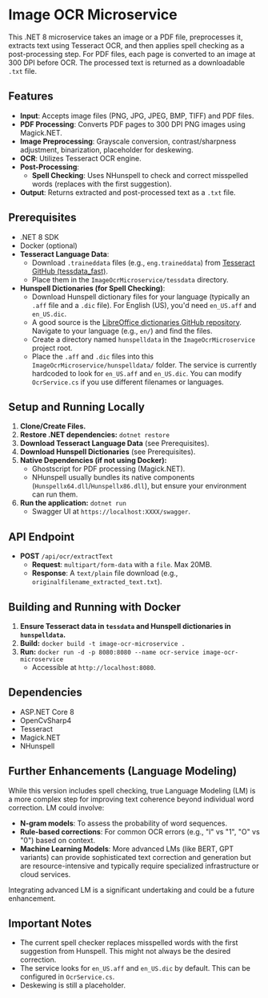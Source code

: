 # Image OCR Microservice

This .NET 8 microservice takes an image or a PDF file, preprocesses it, extracts text using Tesseract OCR, and then applies spell checking as a post-processing step. For PDF files, each page is converted to an image at 300 DPI before OCR. The processed text is returned as a downloadable `.txt` file.

## Features

-   **Input**: Accepts image files (PNG, JPG, JPEG, BMP, TIFF) and PDF files.
-   **PDF Processing**: Converts PDF pages to 300 DPI PNG images using Magick.NET.
-   **Image Preprocessing**: Grayscale conversion, contrast/sharpness adjustment, binarization, placeholder for deskewing.
-   **OCR**: Utilizes Tesseract OCR engine.
-   **Post-Processing**:
    -   **Spell Checking**: Uses NHunspell to check and correct misspelled words (replaces with the first suggestion).
-   **Output**: Returns extracted and post-processed text as a `.txt` file.

## Prerequisites

-   .NET 8 SDK
-   Docker (optional)
-   **Tesseract Language Data**:
    -   Download `.traineddata` files (e.g., `eng.traineddata`) from [Tesseract GitHub (tessdata_fast)](https://github.com/tesseract-ocr/tessdata_fast).
    -   Place them in the `ImageOcrMicroservice/tessdata` directory.
-   **Hunspell Dictionaries (for Spell Checking)**:
    -   Download Hunspell dictionary files for your language (typically an `.aff` file and a `.dic` file). For English (US), you'd need `en_US.aff` and `en_US.dic`.
    -   A good source is the [LibreOffice dictionaries GitHub repository](https://github.com/LibreOffice/dictionaries). Navigate to your language (e.g., `en/`) and find the files.
    -   Create a directory named `hunspelldata` in the `ImageOcrMicroservice` project root.
    -   Place the `.aff` and `.dic` files into this `ImageOcrMicroservice/hunspelldata/` folder. The service is currently hardcoded to look for `en_US.aff` and `en_US.dic`. You can modify `OcrService.cs` if you use different filenames or languages.

## Setup and Running Locally

1.  **Clone/Create Files.**
2.  **Restore .NET dependencies:** `dotnet restore`
3.  **Download Tesseract Language Data** (see Prerequisites).
4.  **Download Hunspell Dictionaries** (see Prerequisites).
5.  **Native Dependencies (if not using Docker):**
    -   Ghostscript for PDF processing (Magick.NET).
    -   NHunspell usually bundles its native components (`Hunspellx64.dll`/`Hunspellx86.dll`), but ensure your environment can run them.
6.  **Run the application:** `dotnet run`
    -   Swagger UI at `https://localhost:XXXX/swagger`.

## API Endpoint

-   **POST** `/api/ocr/extractText`
    -   **Request**: `multipart/form-data` with a `file`. Max 20MB.
    -   **Response**: A `text/plain` file download (e.g., `originalfilename_extracted_text.txt`).

## Building and Running with Docker

1.  **Ensure Tesseract data in `tessdata` and Hunspell dictionaries in `hunspelldata`.**
2.  **Build:** `docker build -t image-ocr-microservice .`
3.  **Run:** `docker run -d -p 8080:8080 --name ocr-service image-ocr-microservice`
    -   Accessible at `http://localhost:8080`.

## Dependencies

-   ASP.NET Core 8
-   OpenCvSharp4
-   Tesseract
-   Magick.NET
-   NHunspell

## Further Enhancements (Language Modeling)

While this version includes spell checking, true Language Modeling (LM) is a more complex step for improving text coherence beyond individual word correction. LM could involve:
-   **N-gram models**: To assess the probability of word sequences.
-   **Rule-based corrections**: For common OCR errors (e.g., "l" vs "1", "O" vs "0") based on context.
-   **Machine Learning Models**: More advanced LMs (like BERT, GPT variants) can provide sophisticated text correction and generation but are resource-intensive and typically require specialized infrastructure or cloud services.

Integrating advanced LM is a significant undertaking and could be a future enhancement.

## Important Notes
-   The current spell checker replaces misspelled words with the first suggestion from Hunspell. This might not always be the desired correction.
-   The service looks for `en_US.aff` and `en_US.dic` by default. This can be configured in `OcrService.cs`.
-   Deskewing is still a placeholder.